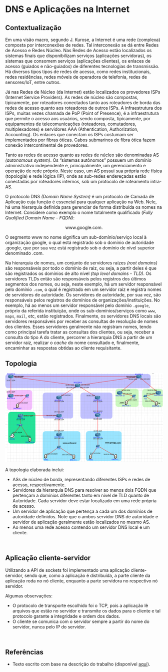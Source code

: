 # DNS e Aplicações na Internet

## Contextualização

Em uma visão macro, segundo J. Kurose, a Internet é uma rede (complexa) composta por interconexões de
redes. Tal interconexão se dá entre Redes de Acesso e Redes Núcleo. Nas Redes de Acesso estão localizados
os sistemas finais que disponibilizam serviços (aplicações servidoras), os sistemas que consomem serviços
(aplicações clientes), os enlaces de acesso (guiados e não-guiados) de diferentes tecnologias de transmissão.
Há diversos tipos tipos de redes de acesso, como redes institucionais, redes residências, redes móveis de
operadora de telefonia, redes de sensores/IoT, entre outros.

Já nas Redes de Núcleo (da Internet) estão localizados os provedores ISPs (Internet Service Providers). As
redes de núcleo são compostas, tipicamente, por roteadores conectados tanto aos roteadores de borda das
redes de acesso quanto aos roteadores de outros ISPs. A infraestrutura dos ISPs, muitas vezes chamada de
PoP (Point of Presence), é a infraestrutura que permite o acesso aos usuários, sendo composta, tipicamente,
por equipamentos de telecomunicações (roteadores, comutadores, multiplexadores) e servidores AAA
(Athentication, Authorization, Accounting). Os enlaces que conectam os ISPs costumam ser implementados
por fibras óticas. Cabos submarinos de fibra ótica fazem conexão intercontinental de provedores.

Tanto as redes de acesso quanto as redes de núcleo são denominadas AS _(autonomous system)_. Os “sistemas
autônomos” possuem um domínio administrativo independente e, principalmente, um gerenciamento e
operação de rede próprio. Neste caso, um AS possui sua própria rede física (topologia) e rede lógica (IP),
onde as sub-redes endereçadas estão conectadas por roteadores internos, sob um protocolo de roteamento
intra-AS.

O protocolo DNS _(Domain Name System)_ é um protocolo de Camada de Aplicação cuja função é essencial para qualquer aplicação na Web. Nele, há uma hierarquia definida para gerenciar de forma distribuída os
nomes na Internet. Considere como exemplo o nome totalmente qualificado (_Fully Qualified Domain Name – FQDN)_:

<center>
www.google.com.
</center>

O segmento www no nome significa um sub-domínio/serviço local à organização google, o qual está
registrado sob o domínio de autoridade .google, que por sua vez está registrado sob o domínio de nível
superior denominado .com.

Na hierarquia de nomes, um conjunto de servidores raízes _(root domains)_ são responsáveis por todo o
domínio de raiz, ou seja, a partir deles é que são registrados os domínios de alto nível _(top level domains - TLD)_. Os servidores TLDs então são responsáveis pelos registros dos últimos segmentos dos nomes, ou seja,
neste exemplo, há um servidor responsável pelo domínio ```.com```, o qual é registrado em um servidor raiz e
registra nomes de servidores de autoridade. Os servidores de autoridade, por sua vez, são responsáveis pelos
registros de domínios de organizações/instituições. No exemplo, há ao menos um servidor responsável pelo
domínio ```.google```, próprio da referida instituição, onde os sub-domínios/serviços como ```www```, ```maps```, ```mail```, etc, estão registrados. Finalmente, os servidores DNS locais são servidores responsáveis por receber
as consultas de resolução de nomes dos clientes. Esses servidores geralmente não registram nomes, tendo
como principal tarefa tratar as consultas dos clientes, ou seja, receber a consulta do tipo A do cliente,
percorrer a hierarquia DNS a partir de um servidor raiz, realizar o _cache_ do nome consultado e, finalmente,
encaminhar as respostas obtidas ao cliente requisitante.

## Topologia 

![topologia](topologia.png)


A topologia elaborada inclui:

* ASs de núcleo de borda, representando diferentes ISPs e redes de acesso, respectivamente.
* Servidores da hierarquia DNS para resolver ao menos dois FQDN que pertençam a domínios
diferentes tanto em nível de TLD quanto de Autoridade. Cada servidor deve estar localizado em uma rede própria de acesso.
* Um servidor de aplicação que pertença a cada um dos domínios de autoridade definidos. Note que o ambos servidor DNS de autoridade e servidor de aplicação geralmente estão localizados no mesmo
AS.
* Ao menos uma rede acesso contendo um servidor DNS local e um cliente.

<br>

## Aplicação cliente-servidor
Utilizando a API de sockets foi implementado uma aplicação cliente-servidor, sendo que, como a aplicação é distribuída, a parte cliente da aplicação roda no nó cliente,
enquanto a parte servidora no respectivo nó servidor.

Algumas observações: 
* O protocolo de transporte escolhido foi o TCP, pois a aplicação lê arquivos que estão no servidor e transmite os dados para o cliente e tal protocolo garante a integridade e ordem dos dados. 
* O cliente se comunica com o servidor sempre a partir do nome do servidor, nunca pelo IP do servidor.

<br>

## Referências

* Texto escrito com base na descrição do trabalho (disponível [aqui](https://github.com/fernandabucheri/redes-de-computadores/blob/master/Trabalho%202/trab_2_2021.pdf)).